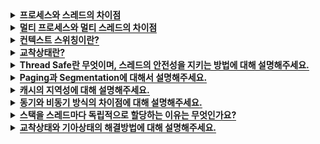 <!-- 프로세스와 스레드의 차이점 -->
<details>
  <summary><span style="border-bottom:0.05em solid"><strong>프로세스와 스레드의 차이점</strong></span></summary>
<hr>
프로세스는 운영체제로부터 자원을 할당 받는 작업의 단위를 말하며, 스레드는 이 프로세스로부터 자원을 할당 받아 실행하는 단위를 말합니다.
  
프로세스는 각각의 독립적인 객체로 기본적으로 메모리를 공유하지 않으며,<br>
스레드는 하나의 프로세스 안에서 Stack영역을 제외한 Code, Data, Heap 영역의 데이터를 공유합니다.
<hr>
</details>

<!-- 멀티 프로세스와 멀티 스레드의 차이점 -->
<details>
  <summary><span style="border-bottom:0.05em solid"><strong>멀티 프로세스와 멀티 스레드의 차이점</strong></span></summary>
<hr>
멀티 프로세스란 하나의 응용 프로그램을 여러 개의 프로세스로 구성하여 각 프로세스가 하나의 작업을 처리하도록 하는 것입니다.

반면 멀티스레드는 하나의 응용 프로그램을 한 프로세스에 여러 개의 스레드로 구성하여 하나의 스레드가 하나의 작업을 처리하도록 하는 것입니다.

멀티 스레드는 하나의 프로세스 안에서 Stack영역을 제외한 메모리 공간을 공유하기 때문에
Context Switching에 있어서 멀티 프로세스보다 빠르다.

또한, 멀티 프로세스는 메모리 공유를 위해서는 IPC(프로세스간 통신)가 필요하고
프로세스를 생성할 때 드는 별도의 시스템 콜이 필요하기 때문에
멀티 스레드보다 사용되는 통신비용과 자원 사용량이 더 크다.
따라서, 멀티 프로세스 대신 멀티 스레드를 주로 사용한다.

<details>
    <summary><span style="border-bottom:0.05em solid"><strong>번외</strong></span></summary>
    하지만 스레드는 메모리를 공유하고 있는 만큼
    멀티 스레드에서 같은 자원을 동시에 사용할 경우 동기화 문제가 발생할 수 있으며,
    하나의 스레드에서 오류가 발생하게 될 경우
    하나의 프로세스 안에 있는 모든 스레드에 영향을 미칠 수 있다.
    만일 데이터를 쓰고 수정하는 작업이 빈번한 상황이라면 동기화 기술을 많이 사용해야 하기 때문에 멀티프로세스를 고려해 볼 수도 있습니다.
  </details>
<hr>
</details>

<!-- 컨텍스트 스위칭이란 -->
<details>
  <summary><span style="border-bottom:0.05em solid"><strong>컨텍스트 스위칭이란?</strong></span></summary>
<hr>
컨텍스트 스위칭은 CPU가 현재 작업중인 프로세스에서 다른 프로세스로 넘어갈 때 기존의 프로세스 상태를 PCB에 저장하고,
다음에 실행할 프로세스의 PCB 정보에서 주요 프로세스 상세 정보를 CPU에 업데이트한 후 해당 프로세스를 실행시킵니다.

<details>
    <summary><span style="border-bottom:0.05em solid"><strong>번외</strong></span></summary>
컨텍스트 스위칭이 필요한 케이스

     1. 할당된 시간을 모두 사용하거나
     2. 인터럽트가 발생하여 CPU가 이를 처리해야 하거나
     3. 시스템 호출이 발생하여 사용자 모드 / 커널 모드의 전환이 수행될 때

PCB란?

    PCB는 프로세스 상태관리와 문맥교환을 위해 필요하며,
    프로세스를 제어하기 위해 프로세스의 상태 정보를 저장해놓는 곳이다.

  </details>
<hr>
</details>

<!-- 교착상태 -->
<details>
  <summary><span style="border-bottom:0.05em solid"><strong>교착상태란?</strong></span></summary>
<hr>
교착 상태(dead lock)란 두 개 이상의 프로세스가 서로 상대방의 작업이 끝나기 만을 기다리고 있기 때문에 무한 대기에 빠지는 상태를 말합니다.

<details>
    <summary><span style="border-bottom:0.05em solid"><strong>번외</strong></span></summary>
    
    ※ 데드락 발생 조건 4가지
      상호 배제: 자원은 한번에 한 프로세스만 사용 가능
      점유 대기: 최소한 하나의 자원을 점유하고 있으면서 다른 프로세스에 할당된 자원을 사용하기 위해 대기하는 프로세스 존재
      비 선점: 한 프로세스에 할당된 자원은 사용이 끝날 때까지 강제로 빼앗을 수 없음
      순환 대기: 순환 형태로 자원을 대기하고 있는 프로세스의 집합
  </details>
<hr>
</details>

<!-- Thread Safe와 Thread Safe를 지키는 방법 -->
<details>
  <summary><span style="border-bottom:0.05em solid"><strong>Thread Safe란 무엇이며, 스레드의 안전성을 지키는 방법에 대해 설명해주세요.</strong></span></summary>
<hr>
Thread Safe란,
멀티 스레드 환경에서 같은 공유 자원에 대해 동시에 접근이 이루어져도 데이터의 무결성이 지켜지고 정상적으로 동작하는 것을 의미합니다.

Thread Safe를 보장하는 방법으로는 Mutual Exclusion, Atomic Operation, Thread Local Stoarge, Re Entrancy, Immutable objects가 있습니다.

1. Mutual Exclusion: 공유 자원에 하나의 스레드만 접근할 수 있도록, 세마포어/뮤텍스로 락을 적용하는 방법

2. Atomic Operation: 공유자원에 원자적으로 접근하여 상호 배제를 구현하는 방법

3. Thread Local Storage : 스레드끼리 공유하는 힙, 데이터 영역의 자원 접근을 최소화하고, 각 스레드가 독립적으로 가지는 스택 영역의 자원만 사용하도록 설계하는 방법

4. Re Entrancy: 여러 스레드에서 동시에 가능하지만 각각의 스레드가 함수 내에서 공유 자원을 이용하지 않아 항상 정상적인 호출 결과를 얻는 방법

5. Immutable objects : 공유 자원 사용 시 불변 객체를 사용하여 객체 생성 이후에 값을 변경할 수 없도록 하는 방법
<hr>
</details>

<!-- Paging vs Segmentation -->
<details>
  <summary><span style="border-bottom:0.05em solid"><strong>Paging과 Segmentation에 대해서 설명해주세요.</strong></span></summary>
<hr>

Paging과 Segmentaiton은 **가상 메모리 관리 기법**이며,
Paging은 **고정된 영역**의 페이지로 분할하여 물리 주소와 가상 주소를 관리하는 방식이고,
Segmentation은 **가변적인 영역**의 세그먼트로 분할하여 관리하는 방식입니다.
<br>

##### ※ 내부단편화(Paging) vs 외부단편화(Segmentation)

내부단편화는 고정된 메모리 블럭에 **사용되지 않고 남아있는 공간이 발생**하는 것을 의미하고,
외부단편화는 메모리 상에 남아 있는 **총 공간**은 할당 **요청한 공간보다 크지만**, 남아있는 **공간이 연속적이지 않아, 할당할 수 없는 경우**를 의미합니다.

##### ※ 페이지 테이블 vs 세그먼트 테이블

Paging은 페이지 번호에 할당된 프레임 번호를 기입하여 사용하고,
Segmentation은 세그먼트 번호에 할당된 세그먼트 주소와 변위값(길이)을 기입하여 사용합니다.

| Page Table                             | Segment Table                                |
| -------------------------------------- | -------------------------------------------- |
| ![Page Table](./images/page-table.png) | ![Segment Table](./images/segment-table.png) |

<hr>
</details>

<!-- 캐시의 지역성에 대해 설명해주세요. -->
<details>
  <summary><span style="border-bottom:0.05em solid"><strong>캐시의 지역성에 대해 설명해주세요.</strong></span></summary>
<hr>

**캐시의 지역성**이란
Cache Hit를 늘리기 위해(Hit Rate를 높이기 위해)
어느 한 순간에 특정 부분을 집중적으로 참조하는 특성을 의미합니다.

**캐시의 지역성의 종류**에는<br>
최근에 참조된 주소의 내용이 곧바로 다시 참조되는 **시간 지역성**과<br>
실제 프로그램이 참조된 주소에서 인접하나 주소의 내용이 참조되는 **공간 지역성**이 있습니다.<br>

**[번외] - 캐시를 사용하는 이유 / 캐시의 성능**<br>
CPU 성능에 비해 상대적으로 느린 하드디스크나 SSD 같은 저장장치의 속도를 보완하기 위해 캐시를 사용합니다.<br>
비교적 작은 용량의 캐시에 담겨있는 정보에 CPU가 접근했을 때 Cache Hit가 발생하는 정도에 따라<br>
캐시의 성능이 결정됩니다.<br>

<hr>
</details>

<!-- 동기와 비동기 방식의 차이점에 대해 설명해주세요. -->
<details>
  <summary><span style="border-bottom:0.05em solid"><strong>동기와 비동기 방식의 차이점에 대해 설명해주세요.</strong></span></summary>
<hr>

**동기(Synchronize)방식**은 메서드 리턴과 결과를 전달받는 시간이 일치하는 명령 실행 방식입니다.<br>또한 함수가 끝나는 시간과 바로 다음의 함수가 시작하는 시간이 같습니다. 설계가 간단하고 직관적이지만, 결과가 주어질 때까지 계속 대기해야한다는 단점이 있습니다.<br></br>
**비동기(Asynchronous)** 방식은 여러 개의 처리가 함께 실행되는 방식으로, 동기 방식에 비해 단위시간 당 많은 작업을 처리할 수 있습니다. 단, CPU나 메모리를 많이 사용하는 작업을 비동기로 처리하게 되면 과부하가 걸릴 수 있습니다. 프로그램의 복잡도도 증가하게 됩니다.

<hr>
</details>


<!-- 스택을 스레드마다 독립적으로 할당하는 이유는 무엇인가요? -->
<details>
  <summary><span style="border-bottom:0.05em solid"><strong>스택을 스레드마다 독립적으로 할당하는 이유는 무엇인가요?</strong></span></summary>
<hr>

스택은 함수 호출시 전달되는 인자, 함수 내에서 선언되는 지역 변수등이 저장되는 메모리 공간입니다.

스택 메모리 공간이 독립적이라는 것은

독립적인 함수 호출이 가능함을 의미하고 이는 독립적인 실행 흐름이 추가된다는 것입니다.

따라서 스레드의 정의에 따라 독립적인 실행 흐름을 추가하기 위한 최소 조건으로 독립된 스택을 할당합니다.

<hr>
</details>

<details>
  <summary><span style="border-bottom:0.05em solid"><strong>교착상태와 기아상태의 해결방법에 대해 설명해주세요.</strong></span></summary>
<hr>
교착상태는 서로 다른 프로세스가 서로 점유하고 있는 자원의 반납을 대기하고있는 상태를 의미합니다.
  
해결 방법으로는 발생조건을 사전에 예방하는 방법과 알고리즘을 데드락이 발생하지 않는 방향으로 작성하는 방법이 있습니다.
  
기아상태는 여러 프로세스가 부족한 자원을 점유하기 위해 경쟁할 때, 특정 프로세스가 영원히 자원을 할당받지 못하는 경우를 의미합니다.<br>
해결 방법으로는 우선순위를 수시로 변경하거나, 오래 기다린 프로세스의 우선순위를 높여주는 작업을 통해 해결할 수 있습니다.

**[정리]<br>**
※ 교착 상태 해결 방법
- 예방 : Dead Lock 발생 조건을 제거해줍니다. (상호배제 제거 / 점유대기 제거 / 비선점 제거 / 환형대기 제거)
- 회피 : 자원할당 알고리즘, 은행원 알고리즘을 사용해서 교착상태를 회피합니다.
- 교착 상태 탐지와 회복 : 교착 상태를 허용하되 탐지 알고리즘을 실행하여 교착 상태를 탐지하면 프로세스 종료 및 자원 선점을 통해 복구하도록 합니다.
- 무시 : 교착상태를 무시하고 특별한 조치를 취하지 않는 방법으로, 교착 상태를 주기적으로 탐지하거나 예방하기 위해서 필요한 오버 헤드보다 교착상태를 무시할 때 이득이 더 큰 경우에 사용합니다.<br>
  
※ 기아 상태를 해결방법
- 프로세스 우선순위를 수시로 변경하여 각 프로세스가 높은 우선순위를 가지도록 기회를 부여합니다.
- 오래 기다린 프로세스의 우선순위를 높이며
- 우선순위가 아닌 요청 순서대로 처리하는 요청 큐를 사용합니다.

<hr>
</details>
